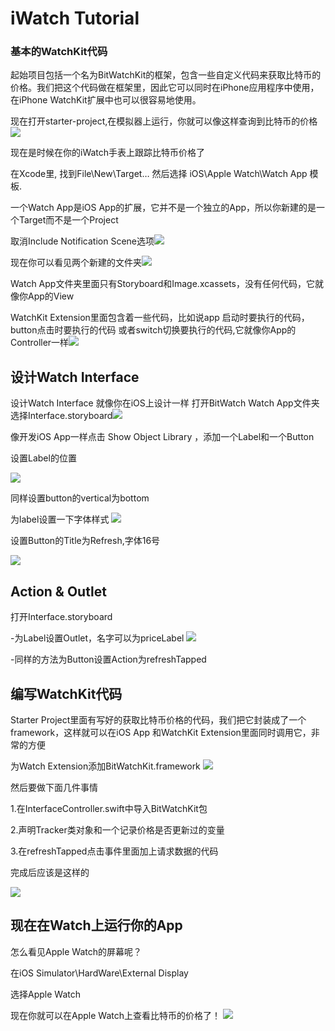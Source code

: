 # iWatch Tutorial

### 基本的WatchKit代码



起始项目包括一个名为BitWatchKit的框架，包含一些自定义代码来获取比特币的价格。我们把这个代码做在框架里，因此它可以同时在iPhone应用程序中使用，在iPhone WatchKit扩展中也可以很容易地使用。

现在打开starter-project,在模拟器上运行，你就可以像这样查询到比特币的价格![](http://7u2osj.com1.z0.glb.clouddn.com/11_bitcoinprice.png)

现在是时候在你的iWatch手表上跟踪比特币价格了

在Xcode里, 找到File\New\Target… 然后选择 iOS\Apple Watch\Watch App 模板.

一个Watch App是iOS App的扩展，它并不是一个独立的App，所以你新建的是一个Target而不是一个Project

取消Include Notification Scene选项![](http://7u2osj.com1.z0.glb.clouddn.com/11_watchSetting.png)

现在你可以看见两个新建的文件夹![](http://cdn4.raywenderlich.com/wp-content/uploads/2014/11/watch-groups.png)


Watch App文件夹里面只有Storyboard和Image.xcassets，没有任何代码，它就像你App的View

WatchKit Extension里面包含着一些代码，比如说app 启动时要执行的代码，button点击时要执行的代码
或者switch切换要执行的代码,它就像你App的Controller一样![](http://cdn5.raywenderlich.com/wp-content/uploads/2014/11/WatchKit_03.jpg)

## 设计Watch Interface

设计Watch Interface 就像你在iOS上设计一样
打开BitWatch Watch App文件夹选择Interface.storyboard![](http://cdn3.raywenderlich.com/wp-content/uploads/2014/11/watch-storyboard1.png)

像开发iOS App一样点击 Show Object Library ，添加一个Label和一个Button


设置Label的位置

![](http://cdn1.raywenderlich.com/wp-content/uploads/2014/11/watch-centertop.png)

同样设置button的vertical为bottom

为label设置一下字体样式
![](http://7u2osj.com1.z0.glb.clouddn.com/11_labelSetting.png)

设置Button的Title为Refresh,字体16号

![](http://7u2osj.com1.z0.glb.clouddn.com/11_looksgood.png)

## Action & Outlet

打开Interface.storyboard

-为Label设置Outlet，名字可以为priceLabel
![](http://cdn2.raywenderlich.com/wp-content/uploads/2014/11/watch-outlet.png)

-同样的方法为Button设置Action为refreshTapped

## 编写WatchKit代码

Starter Project里面有写好的获取比特币价格的代码，我们把它封装成了一个framework，这样就可以在iOS App
和WatchKit Extension里面同时调用它，非常的方便

为Watch Extension添加BitWatchKit.framework
![](http://7u2osj.com1.z0.glb.clouddn.com/11_addbitwatchkit.png)

然后要做下面几件事情

1.在InterfaceController.swift中导入BitWatchKit包

2.声明Tracker类对象和一个记录价格是否更新过的变量

3.在refreshTapped点击事件里面加上请求数据的代码

完成后应该是这样的

![](http://7u2osj.com1.z0.glb.clouddn.com/11_wkinterfacecontroller.png)

## 现在在Watch上运行你的App

怎么看见Apple Watch的屏幕呢？

在iOS Simulator\HardWare\External Display

选择Apple Watch

现在你就可以在Apple Watch上查看比特币的价格了！
![](http://7u2osj.com1.z0.glb.clouddn.com/11_watchcomplete.jpg)


